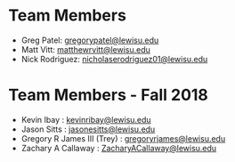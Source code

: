 # Team Members
- Greg Patel: gregorypatel@lewisu.edu
- Matt Vitt: matthewrvitt@lewisu.edu
- Nick Rodriguez: nicholaserodriguez01@lewisu.edu


# Team Members - Fall 2018
- Kevin Ibay : kevinribay@lewisu.edu
- Jason Sitts : jasonesitts@lewisu.edu
- Gregory R James III (Trey) : gregoryrjames@lewisu.edu
- Zachary A Callaway : ZacharyACallaway@lewisu.edu
